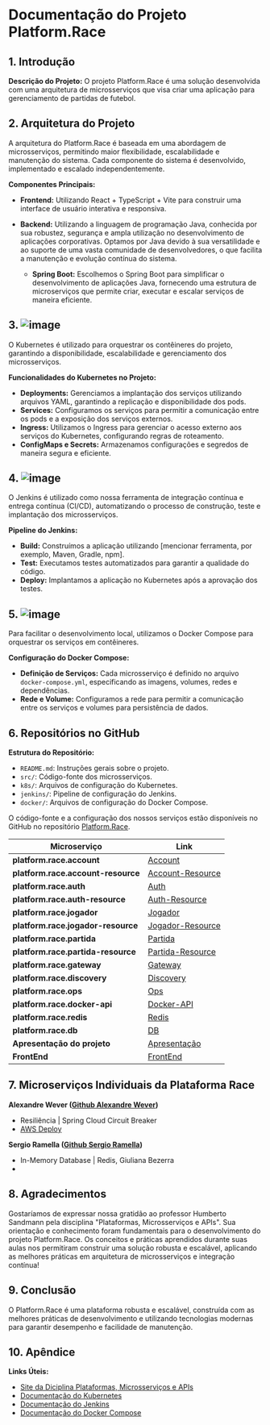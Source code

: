 # Documentação do Projeto Platform.Race

## 1. Introdução
**Descrição do Projeto:**
O projeto Platform.Race é uma solução desenvolvida com uma arquitetura de microsserviços que visa criar uma aplicação para gerenciamento de partidas de futebol.

## 2. Arquitetura do Projeto
A arquitetura do Platform.Race é baseada em uma abordagem de microsserviços, permitindo maior flexibilidade, escalabilidade e manutenção do sistema. Cada componente do sistema é desenvolvido, implementado e escalado independentemente.

**Componentes Principais:**
- **Frontend:** Utilizando React + TypeScript + Vite para construir uma interface de usuário interativa e responsiva.
- **Backend:** Utilizando a linguagem de programação Java, conhecida por sua robustez, segurança e ampla utilização no desenvolvimento de aplicações corporativas. Optamos por Java devido à sua versatilidade e ao suporte de uma vasta comunidade de desenvolvedores, o que facilita a manutenção e evolução contínua do sistema.
  
  - **Spring Boot:** Escolhemos o Spring Boot para simplificar o desenvolvimento de aplicações Java, fornecendo uma estrutura de microserviços que permite criar, executar e escalar serviços de maneira eficiente.

## 3. ![image](https://github.com/st4pzz/platform.race/assets/89090868/881e3122-8356-4c4c-9c71-30628992bbb2)

O Kubernetes é utilizado para orquestrar os contêineres do projeto, garantindo a disponibilidade, escalabilidade e gerenciamento dos microsserviços.

**Funcionalidades do Kubernetes no Projeto:**
- **Deployments:** Gerenciamos a implantação dos serviços utilizando arquivos YAML, garantindo a replicação e disponibilidade dos pods.
- **Services:** Configuramos os serviços para permitir a comunicação entre os pods e a exposição dos serviços externos.
- **Ingress:** Utilizamos o Ingress para gerenciar o acesso externo aos serviços do Kubernetes, configurando regras de roteamento.
- **ConfigMaps e Secrets:** Armazenamos configurações e segredos de maneira segura e eficiente.

## 4. ![image](https://github.com/st4pzz/platform.race/assets/89090868/1d66ba4d-ca61-4f9a-ba7d-6c016d9117b6)

O Jenkins é utilizado como nossa ferramenta de integração contínua e entrega contínua (CI/CD), automatizando o processo de construção, teste e implantação dos microsserviços.

**Pipeline do Jenkins:**
- **Build:** Construímos a aplicação utilizando [mencionar ferramenta, por exemplo, Maven, Gradle, npm].
- **Test:** Executamos testes automatizados para garantir a qualidade do código.
- **Deploy:** Implantamos a aplicação no Kubernetes após a aprovação dos testes.

## 5. ![image](https://github.com/st4pzz/platform.race/assets/89090868/c0c389d7-6229-468e-bedd-bf33acd11d69)

Para facilitar o desenvolvimento local, utilizamos o Docker Compose para orquestrar os serviços em contêineres.

**Configuração do Docker Compose:**
- **Definição de Serviços:** Cada microsserviço é definido no arquivo `docker-compose.yml`, especificando as imagens, volumes, redes e dependências.
- **Rede e Volume:** Configuramos a rede para permitir a comunicação entre os serviços e volumes para persistência de dados.

## 6. Repositórios no GitHub

**Estrutura do Repositório:**
- `README.md`: Instruções gerais sobre o projeto.
- `src/`: Código-fonte dos microsserviços.
- `k8s/`: Arquivos de configuração do Kubernetes.
- `jenkins/`: Pipeline de configuração do Jenkins.
- `docker/`: Arquivos de configuração do Docker Compose.


O código-fonte e a configuração dos nossos serviços estão disponíveis no GitHub no repositório [Platform.Race](https://github.com/st4pzz/platform.race).


| **Microserviço**                     | **Link**                                                                                                                                           |
|--------------------------------------|----------------------------------------------------------------------------------------------------------------------------------------------------|
| **platform.race.account**                | [Account](https://github.com/st4pzz/platform.race.account)                                                                                         |
| **platform.race.account-resource**       | [Account-Resource](https://github.com/st4pzz/platform.race.account-resource)                                                                       |
| **platform.race.auth**                   | [Auth](https://github.com/st4pzz/platform.race.auth)                                                                                               |
| **platform.race.auth-resource**          | [Auth-Resource](https://github.com/st4pzz/platform.race.auth-resource)                                                                             |
| **platform.race.jogador**                | [Jogador](https://github.com/st4pzz/platform.race.jogador)                                                                                         |
| **platform.race.jogador-resource**       | [Jogador-Resource](https://github.com/st4pzz/platform.race.jogador-resource)                                                                       |
| **platform.race.partida**                | [Partida](https://github.com/st4pzz/platform.race.partida)                                                                                         |
| **platform.race.partida-resource**       | [Partida-Resource](https://github.com/st4pzz/platform.race.partida-resource)                                                                       |
| **platform.race.gateway**                | [Gateway](https://github.com/st4pzz/platform.race.gateway)                                                                                         |
| **platform.race.discovery**              | [Discovery](https://github.com/st4pzz/platform.race.discovery)                                                                                     |
| **platform.race.ops**                    | [Ops](https://github.com/st4pzz/platform.race.ops)                                                                                                 |
| **platform.race.docker-api**             | [Docker-API](https://github.com/st4pzz/platform.race.docker-api)                                                                                   |
| **platform.race.redis**                  | [Redis](https://github.com/st4pzz/platform.race.redis)                                                                                             |
| **platform.race.db**                     | [DB](https://github.com/WeeeverAlex/platform.race.db)                                                                                              |
| **Apresentação do projeto**          | [Apresentação](https://www.canva.com/design/DAGGEyLPpZ4/xK-BZLlWuXnUfo4MSsmdCA/view?utm_content=DAGGEyLPpZ4&utm_campaign=designshare&utm_medium=link&utm_source=editor) |
| **FrontEnd**                         | [FrontEnd](https://github.com/st4pzz/soccer-platform.store)                                                                                        |

## 7. **Microserviços Individuais da Plataforma Race**

**Alexandre Wever ([Github Alexandre Wever](https://github.com/WeeeverAlex))**

- Resiliência | Spring Cloud Circuit Breaker
- [AWS Deploy](http://ab2f11565dce840b4958ce7a79da35ce-1787878981.us-east-1.elb.amazonaws.com:8080/hello)

**Sergio Ramella ([Github Sergio Ramella](https://github.com/st4pzz))**

- In-Memory Database | Redis, Giuliana Bezerra
- 

## 8. Agradecimentos
Gostaríamos de expressar nossa gratidão ao professor Humberto Sandmann pela disciplina "Plataformas, Microsserviços e APIs". Sua orientação e conhecimento foram fundamentais para o desenvolvimento do projeto Platform.Race. Os conceitos e práticas aprendidos durante suas aulas nos permitiram construir uma solução robusta e escalável, aplicando as melhores práticas em arquitetura de microsserviços e integração contínua!

## 9. Conclusão
O Platform.Race é uma plataforma robusta e escalável, construída com as melhores práticas de desenvolvimento e utilizando tecnologias modernas para garantir desempenho e facilidade de manutenção.

## 10. Apêndice
**Links Úteis:**
- [Site da Diciplina Plataformas, Microsserviços e APIs](https://hsandmann.github.io/platform/)
- [Documentação do Kubernetes](https://kubernetes.io/docs/home/)
- [Documentação do Jenkins](https://www.jenkins.io/doc/)
- [Documentação do Docker Compose](https://docs.docker.com/compose/)
